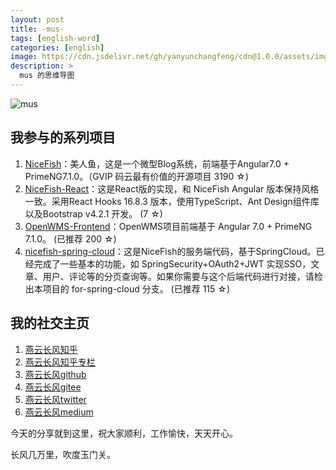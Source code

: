 ```yaml
---
layout: post
title: -mus-
tags: [english-word]
categories: [english]
image: https://cdn.jsdelivr.net/gh/yanyunchangfeng/cdn@1.0.0/assets/img/blog/english-grammer/english-grammer-cover5.png
description: >
  mus 的思维导图
---
```


![mus]({{site.cdn}}img/blog/english-word/english-word-20-mus.png)

## 我参与的系列项目

1. [NiceFish]( https://gitee.com/mumu-osc/NiceFish)：美人鱼，这是一个微型Blog系统，前端基于Angular7.0 + PrimeNG7.1.0。（GVIP 码云最有价值的开源项目 3190 ☆)
2. [NiceFish-React]( https://github.com/damoqiongqiu/NiceFish-React)：这是React版的实现，和 NiceFish Angular 版本保持风格一致。采用React Hooks 16.8.3 版本，使用TypeScript、Ant Design组件库以及Bootstrap v4.2.1 开发。  (7 ☆)
3. [OpenWMS-Frontend](https://gitee.com/mumu-osc/OpenWMS-Frontend)：OpenWMS项目前端基于 Angular 7.0 + PrimeNG 7.1.0。  (已推荐 200 ☆)
4. [nicefish-spring-cloud](https://gitee.com/mumu-osc/nicefish-spring-cloud)：这是NiceFish的服务端代码，基于SpringCloud。已经完成了一些基本的功能，如 SpringSecurity+OAuth2+JWT 实现SSO，文章、用户、评论等的分页查询等。如果你需要与这个后端代码进行对接，请检出本项目的 for-spring-cloud 分支。 (已推荐 115 ☆)

## 我的社交主页  

1. [燕云长风知乎](https://zhihu.com/people/hbxyxuxiaodong)  
2. [燕云长风知乎专栏](https://zhuanlan.zhihu.com/yanyunchangfeng)  
3. [燕云长风github](https://github.com/yanyunchangfeng)  
4. [燕云长风gitee](https://gitee.com/yanyunchangfeng)  
5. [燕云长风twitter](https://twitter.com/yanyunchangfeng)  
6. [燕云长风medium](https://medium.com/@yanyunchangfeng) 

今天的分享就到这里，祝大家顺利，工作愉快，天天开心。

长风几万里，吹度玉门关。
